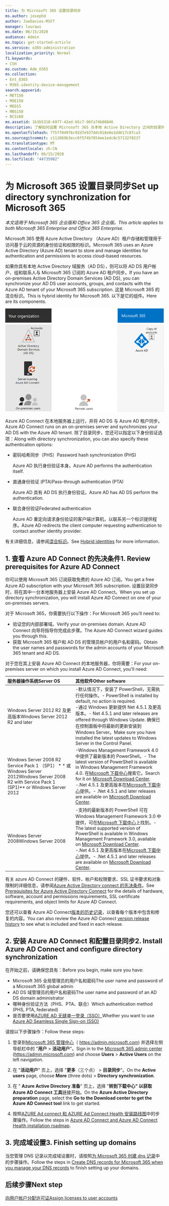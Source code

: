 ```yaml
---
title: 为 Microsoft 365 设置目录同步
ms.author: josephd
author: JoeDavies-MSFT
manager: laurawi
ms.date: 06/15/2020
audience: Admin
ms.topic: get-started-article
ms.service: o365-administration
localization_priority: Normal
f1.keywords:
- CSH
ms.custom: Adm_O365
ms.collection:
- Ent_O365
- M365-identity-device-management
search.appverid:
- MET150
- MOE150
- MED15
- MBS150
- BCS160
ms.assetid: 1b3b5318-6977-42ed-b5c7-96fa74b08846
description: 了解如何设置 Microsoft 365 与本地 Active Directory 之间的目录同步。
ms.openlocfilehash: 775ff04976c92d7e937ddc018e0e1dd617c8fca3
ms.sourcegitcommit: c112869b3ecc0f574b7054ee1edc8c57132f8237
ms.translationtype: MT
ms.contentlocale: zh-CN
ms.lasthandoff: 06/15/2020
ms.locfileid: "44735982"
---
```

# <a name="set-up-directory-synchronization-for-microsoft-365"></a><span data-ttu-id="1eb8e-103">为 Microsoft 365 设置目录同步</span><span class="sxs-lookup"><span data-stu-id="1eb8e-103">Set up directory synchronization for Microsoft 365</span></span>

<span data-ttu-id="1eb8e-104">*本文适用于 Microsoft 365 企业版和 Office 365 企业版。*</span><span class="sxs-lookup"><span data-stu-id="1eb8e-104">*This article applies to both Microsoft 365 Enterprise and Office 365 Enterprise.*</span></span>

<span data-ttu-id="1eb8e-105">Microsoft 365 使用 Azure Active Directory （Azure AD）租户存储和管理用于访问基于云的资源的身份验证和权限的标识。</span><span class="sxs-lookup"><span data-stu-id="1eb8e-105">Microsoft 365 uses an Azure Active Directory (Azure AD) tenant to store and manage identities for authentication and permissions to access cloud-based resources.</span></span> 

<span data-ttu-id="1eb8e-106">如果你具有本地 Active Directory 域服务（AD DS），则可以将 AD DS 用户帐户、组和联系人与 Microsoft 365 订阅的 Azure AD 租户同步。</span><span class="sxs-lookup"><span data-stu-id="1eb8e-106">If you have an on-premises Active Directory Domain Services (AD DS), you can synchronize your AD DS user accounts, groups, and contacts with the Azure AD tenant of your Microsoft 365 subscription.</span></span> <span data-ttu-id="1eb8e-107">这是 Microsoft 365 的混合标识。</span><span class="sxs-lookup"><span data-stu-id="1eb8e-107">This is hybrid identity for Microsoft 365.</span></span> <span data-ttu-id="1eb8e-108">以下是它的组件。</span><span class="sxs-lookup"><span data-stu-id="1eb8e-108">Here are its components.</span></span>

![Microsoft 365 的目录同步组件](./media/about-office-365-identity/hybrid-identity.png)

<span data-ttu-id="1eb8e-110">Azure AD Connect 在本地服务器上运行，并将 AD DS 与 Azure AD 租户同步。</span><span class="sxs-lookup"><span data-stu-id="1eb8e-110">Azure AD Connect runs on an on-premises server and synchronizes your AD DS with the Azure AD tenant.</span></span> <span data-ttu-id="1eb8e-111">除了目录同步，您还可以指定以下身份验证选项：</span><span class="sxs-lookup"><span data-stu-id="1eb8e-111">Along with directory synchronization, you can also specify these authentication options:</span></span>

- <span data-ttu-id="1eb8e-112">密码哈希同步（PHS）</span><span class="sxs-lookup"><span data-stu-id="1eb8e-112">Password hash synchronization (PHS)</span></span>

  <span data-ttu-id="1eb8e-113">Azure AD 执行身份验证本身。</span><span class="sxs-lookup"><span data-stu-id="1eb8e-113">Azure AD performs the authentication itself.</span></span>

- <span data-ttu-id="1eb8e-114">直通身份验证 (PTA)</span><span class="sxs-lookup"><span data-stu-id="1eb8e-114">Pass-through authentication (PTA)</span></span>

  <span data-ttu-id="1eb8e-115">Azure AD 具有 AD DS 执行身份验证。</span><span class="sxs-lookup"><span data-stu-id="1eb8e-115">Azure AD has AD DS perform the authentication.</span></span>

- <span data-ttu-id="1eb8e-116">联合身份验证</span><span class="sxs-lookup"><span data-stu-id="1eb8e-116">Federated authentication</span></span>

  <span data-ttu-id="1eb8e-117">Azure AD 重定向请求身份验证的客户端计算机，以联系另一个标识提供程序。</span><span class="sxs-lookup"><span data-stu-id="1eb8e-117">Azure AD redirects the client computer requesting authentication to contact another identity provider.</span></span>

<span data-ttu-id="1eb8e-118">有关详细信息，请参阅[混合标识](plan-for-directory-synchronization.md)。</span><span class="sxs-lookup"><span data-stu-id="1eb8e-118">See [Hybrid identities](plan-for-directory-synchronization.md) for more information.</span></span>
  
## <a name="1-review-prerequisites-for-azure-ad-connect"></a><span data-ttu-id="1eb8e-119">1. 查看 Azure AD Connect 的先决条件</span><span class="sxs-lookup"><span data-stu-id="1eb8e-119">1. Review prerequisites for Azure AD Connect</span></span>

<span data-ttu-id="1eb8e-120">你可以使用 Microsoft 365 订阅获取免费的 Azure AD 订阅。</span><span class="sxs-lookup"><span data-stu-id="1eb8e-120">You get a free Azure AD subscription with your Microsoft 365 subscription.</span></span> <span data-ttu-id="1eb8e-121">设置目录同步时，将在其中一台本地服务器上安装 Azure AD Connect。</span><span class="sxs-lookup"><span data-stu-id="1eb8e-121">When you set up directory synchronization, you will install Azure AD Connect on one of your on-premises servers.</span></span>
  
<span data-ttu-id="1eb8e-122">对于 Microsoft 365，你需要执行以下操作：</span><span class="sxs-lookup"><span data-stu-id="1eb8e-122">For Microsoft 365 you'll need to:</span></span>
  
- <span data-ttu-id="1eb8e-123">验证您的内部部署域。</span><span class="sxs-lookup"><span data-stu-id="1eb8e-123">Verify your on-premises domain.</span></span> <span data-ttu-id="1eb8e-124">Azure AD Connect 向导将指导你完成此步骤。</span><span class="sxs-lookup"><span data-stu-id="1eb8e-124">The Azure AD Connect wizard guides you through this.</span></span>
- <span data-ttu-id="1eb8e-125">获取 Microsoft 365 租户和 AD DS 的管理员帐户的用户名和密码。</span><span class="sxs-lookup"><span data-stu-id="1eb8e-125">Obtain the user names and passwords for the admin accounts of your Microsoft 365 tenant and AD DS.</span></span>

<span data-ttu-id="1eb8e-126">对于您在其上安装 Azure AD Connect 的本地服务器，你将需要：</span><span class="sxs-lookup"><span data-stu-id="1eb8e-126">For your on-premises server on which you install Azure AD Connect, you'll need:</span></span>
  
|<span data-ttu-id="1eb8e-127">**服务器操作系统**</span><span class="sxs-lookup"><span data-stu-id="1eb8e-127">**Server OS**</span></span>|<span data-ttu-id="1eb8e-128">**其他软件**</span><span class="sxs-lookup"><span data-stu-id="1eb8e-128">**Other software**</span></span>|
|:-----|:-----|
|<span data-ttu-id="1eb8e-129">Windows Server 2012 R2 及更高版本</span><span class="sxs-lookup"><span data-stu-id="1eb8e-129">Windows Server 2012 R2 and later</span></span> | <span data-ttu-id="1eb8e-130">-默认情况下，安装了 PowerShell，无需执行任何操作。</span><span class="sxs-lookup"><span data-stu-id="1eb8e-130">- PowerShell is installed by default, no action is required.</span></span>  <br> <span data-ttu-id="1eb8e-131">-通过 Windows 更新提供 Net 4.5.1 及更高版本。</span><span class="sxs-lookup"><span data-stu-id="1eb8e-131">- Net 4.5.1 and later releases are offered through Windows Update.</span></span> <span data-ttu-id="1eb8e-132">确保已在控制面板中将最新的更新安装到 Windows Server。</span><span class="sxs-lookup"><span data-stu-id="1eb8e-132">Make sure you have installed the latest updates to Windows Server in the Control Panel.</span></span> |
|<span data-ttu-id="1eb8e-133">Windows Server 2008 R2 Service Pack 1 （SP1） \* \* 或 Windows Server 2012</span><span class="sxs-lookup"><span data-stu-id="1eb8e-133">Windows Server 2008 R2 with Service Pack 1 (SP1)\*\* or Windows Server 2012</span></span> | <span data-ttu-id="1eb8e-134">-Windows Management Framework 4.0 中提供了最新版本的 PowerShell。</span><span class="sxs-lookup"><span data-stu-id="1eb8e-134">- The latest version of PowerShell is available in Windows Management Framework 4.0.</span></span> <span data-ttu-id="1eb8e-135">在[Microsoft 下载中心](https://go.microsoft.com/fwlink/p/?LinkId=717996)搜索它。</span><span class="sxs-lookup"><span data-stu-id="1eb8e-135">Search for it on [Microsoft Download Center](https://go.microsoft.com/fwlink/p/?LinkId=717996).</span></span>  <br> <span data-ttu-id="1eb8e-136">-.Net 4.5.1 及更高版本在[Microsoft 下载中心](https://go.microsoft.com/fwlink/p/?LinkId=717996)提供。</span><span class="sxs-lookup"><span data-stu-id="1eb8e-136">- .Net 4.5.1 and later releases are available on [Microsoft Download Center](https://go.microsoft.com/fwlink/p/?LinkId=717996).</span></span> |
|<span data-ttu-id="1eb8e-137">Windows Server 2008</span><span class="sxs-lookup"><span data-stu-id="1eb8e-137">Windows Server 2008</span></span> | <span data-ttu-id="1eb8e-138">-支持的最新版本的 PowerShell 可在 Windows Management Framework 3.0 中提供，可在[Microsoft 下载中心](https://go.microsoft.com/fwlink/p/?LinkId=717996)上找到。</span><span class="sxs-lookup"><span data-stu-id="1eb8e-138">- The latest supported version of PowerShell is available in Windows Management Framework 3.0, available on [Microsoft Download Center](https://go.microsoft.com/fwlink/p/?LinkId=717996).</span></span>  <br> <span data-ttu-id="1eb8e-139">-.Net 4.5.1 及更高版本在[Microsoft 下载中心](https://go.microsoft.com/fwlink/p/?LinkId=717996)提供。</span><span class="sxs-lookup"><span data-stu-id="1eb8e-139">- .Net 4.5.1 and later releases are available on [Microsoft Download Center](https://go.microsoft.com/fwlink/p/?LinkId=717996).</span></span> |

<span data-ttu-id="1eb8e-140">有关 azure AD Connect 的硬件、软件、帐户和权限要求、SSL 证书要求和对象限制的详细信息，请参阅[Azure Active Directory connect 的先决条件](https://docs.microsoft.com/azure/active-directory/hybrid/how-to-connect-install-prerequisites)。</span><span class="sxs-lookup"><span data-stu-id="1eb8e-140">See [Prerequisites for Azure Active Directory Connect](https://docs.microsoft.com/azure/active-directory/hybrid/how-to-connect-install-prerequisites) for the details of hardware, software, account and permissions requirements, SSL certificate requirements, and object limits for Azure AD Connect.</span></span>
  
<span data-ttu-id="1eb8e-141">您还可以查看 Azure AD Connect[版本的历史记录](https://docs.microsoft.com/azure/active-directory/hybrid/reference-connect-version-history)，以查看每个版本中包含和修复的内容。</span><span class="sxs-lookup"><span data-stu-id="1eb8e-141">You can also review the Azure AD Connect [version release history](https://docs.microsoft.com/azure/active-directory/hybrid/reference-connect-version-history) to see what is included and fixed in each release.</span></span>

## <a name="2-install-azure-ad-connect-and-configure-directory-synchronization"></a><span data-ttu-id="1eb8e-142">2. 安装 Azure AD Connect 和配置目录同步</span><span class="sxs-lookup"><span data-stu-id="1eb8e-142">2. Install Azure AD Connect and configure directory synchronization</span></span>

<span data-ttu-id="1eb8e-143">在开始之前，请确保您具有：</span><span class="sxs-lookup"><span data-stu-id="1eb8e-143">Before you begin, make sure you have:</span></span>

- <span data-ttu-id="1eb8e-144">Microsoft 365 全局管理员的用户名和密码</span><span class="sxs-lookup"><span data-stu-id="1eb8e-144">The user name and password of a Microsoft 365 global admin</span></span>
- <span data-ttu-id="1eb8e-145">AD DS 域管理员的用户名和密码</span><span class="sxs-lookup"><span data-stu-id="1eb8e-145">The user name and password of an AD DS domain administrator</span></span>
- <span data-ttu-id="1eb8e-146">哪种身份验证方法（PHS、PTA、联合）</span><span class="sxs-lookup"><span data-stu-id="1eb8e-146">Which authentication method (PHS, PTA, federated)</span></span>
- <span data-ttu-id="1eb8e-147">是否要使用[AZURE AD 无缝单一登录（SSO）](https://docs.microsoft.com/azure/active-directory/hybrid/how-to-connect-sso)</span><span class="sxs-lookup"><span data-stu-id="1eb8e-147">Whether you want to use [Azure AD Seamless Single Sign-on (SSO)](https://docs.microsoft.com/azure/active-directory/hybrid/how-to-connect-sso)</span></span>

<span data-ttu-id="1eb8e-148">请按以下步骤操作：</span><span class="sxs-lookup"><span data-stu-id="1eb8e-148">Follow these steps:</span></span>

1. <span data-ttu-id="1eb8e-149">登录到[Microsoft 365 管理中心](https://admin.microsoft.com)（ https://admin.microsoft.com) 并选择左侧导航栏中的 "**用户** \> **活动用户**"。</span><span class="sxs-lookup"><span data-stu-id="1eb8e-149">Sign in to the [Microsoft 365 admin center](https://admin.microsoft.com) (https://admin.microsoft.com) and choose **Users** \> **Active Users** on the left navigation.</span></span>
2. <span data-ttu-id="1eb8e-150">在 "**活动用户**" 页上，选择 "**更多**（三个点） \> **目录同步**"。</span><span class="sxs-lookup"><span data-stu-id="1eb8e-150">On the **Active users** page, choose **More** (three dots) \> **Directory synchronization**.</span></span>
  
3. <span data-ttu-id="1eb8e-151">在 " **Azure Active Directory 准备**" 页上，选择 "**转到下载中心" 以获取 Azure AD Connect 工具**链接开始。</span><span class="sxs-lookup"><span data-stu-id="1eb8e-151">On the **Azure Active Directory preparation** page, select the **Go to the Download center to get the Azure AD Connect tool** link to get started.</span></span> 
4. <span data-ttu-id="1eb8e-152">按照[AZURE Ad connect 和 AZURE Ad Connect Health 安装路线图](https://docs.microsoft.com/azure/active-directory/hybrid/how-to-connect-install-roadmap)中的步骤操作。</span><span class="sxs-lookup"><span data-stu-id="1eb8e-152">Follow the steps in [Azure AD Connect and Azure AD Connect Health installation roadmap](https://docs.microsoft.com/azure/active-directory/hybrid/how-to-connect-install-roadmap).</span></span>

## <a name="3-finish-setting-up-domains"></a><span data-ttu-id="1eb8e-153">3. 完成域设置</span><span class="sxs-lookup"><span data-stu-id="1eb8e-153">3. Finish setting up domains</span></span>

<span data-ttu-id="1eb8e-154">当您管理 DNS 记录以完成域设置时，请按照[为 Microsoft 365 创建 dns 记录](https://docs.microsoft.com/office365/admin/get-help-with-domains/create-dns-records-at-any-dns-hosting-provider)中的步骤操作。</span><span class="sxs-lookup"><span data-stu-id="1eb8e-154">Follow the steps in [Create DNS records for Microsoft 365 when you manage your DNS records](https://docs.microsoft.com/office365/admin/get-help-with-domains/create-dns-records-at-any-dns-hosting-provider) to finish setting up your domains.</span></span>

## <a name="next-step"></a><span data-ttu-id="1eb8e-155">后续步骤</span><span class="sxs-lookup"><span data-stu-id="1eb8e-155">Next step</span></span>

[<span data-ttu-id="1eb8e-156">向用户帐户分配许可证</span><span class="sxs-lookup"><span data-stu-id="1eb8e-156">Assign licenses to user accounts</span></span>](assign-licenses-to-user-accounts.md)
